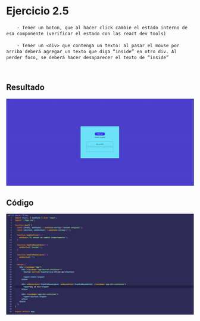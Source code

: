 # Ejercicio 2.5

````
    - Tener un boton, que al hacer click cambie el estado interno de esa componente (verificar el estado con las react dev tools)

    - Tener un <div> que contenga un texto: al pasar el mouse por arriba deberá agregar un texto que diga “inside” en otro div. Al perder foco, se deberá hacer desaparecer el texto de “inside”

````

<br>

## Resultado

<img width='700px' src='./readme-media/resultado2.5.gif' />

<br>

## Código

<img width='700px' src='./readme-media/app2.5.jpeg'/>